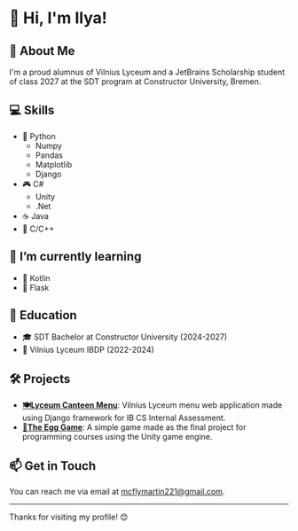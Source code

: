 # 👋 Hi, I'm Ilya!

## 🚀 About Me
I'm a proud alumnus of Vilnius Lyceum and a JetBrains Scholarship student of class 2027 at the SDT program at Constructor University, Bremen.

## 💻 Skills
- 🐍 Python
  - Numpy
  - Pandas
  - Matplotlib
  - Django
- 🎮 C#
  - Unity
  - .Net
- ☕ Java
- 🐀 C/C++

## 🌱 I’m currently learning
- 🔵 Kotlin
- 🧪 Flask

## 📖 Education
- 🎓 SDT Bachelor at Constructor University (2024-2027)
- 🏫 Vilnius Lyceum IBDP (2022-2024)

## 🛠 Projects
- **[🍽️Lyceum Canteen Menu](https://github.com/RandVid/canteen_menu)**: Vilnius Lyceum menu web application made using Django framework for IB CS Internal Assessment.
- **[🥚The Egg Game](https://github.com/RandVid/the-egg-game)**: A simple game made as the final project for programming courses using the Unity game engine.

## 📫 Get in Touch
You can reach me via email at [mcflymartin221@gmail.com](mailto:mcflymartin221@gmail.com).

---

Thanks for visiting my profile! 😊


<!--
**RandVid/RandVid** is a ✨ _special_ ✨ repository because its `README.md` (this file) appears on your GitHub profile.

Here are some ideas to get you started:

- 🔭 I’m currently working on ...
- 🌱 I’m currently learning ...
- 👯 I’m looking to collaborate on ...
- 🤔 I’m looking for help with ...
- 💬 Ask me about ...
- 📫 How to reach me: ...
- 😄 Pronouns: ...
- ⚡ Fun fact: ...
-->
